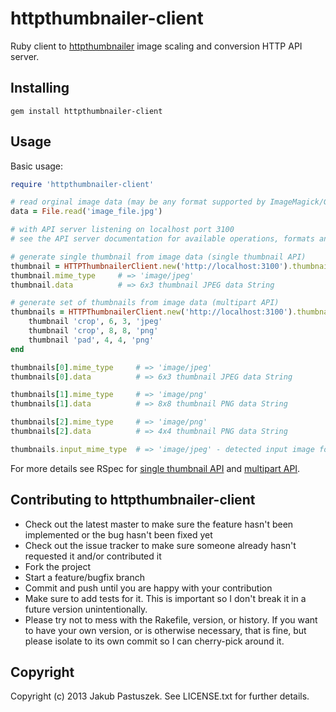 # httpthumbnailer-client

Ruby client to [httpthumbnailer](http://github.com/jpastuszek/httpthumbnailer) image scaling and conversion HTTP API server.

## Installing

    gem install httpthumbnailer-client

## Usage

Basic usage:

```ruby
require 'httpthumbnailer-client'

# read orginal image data (may be any format supported by ImageMagick/GraphicsMagick installation on the server)
data = File.read('image_file.jpg')

# with API server listening on localhost port 3100
# see the API server documentation for available operations, formats and options

# generate single thumbnail from image data (single thumbnail API)
thumbnail = HTTPThumbnailerClient.new('http://localhost:3100').thumbnail(data, 'crop', 6, 3, 'jpeg')
thumbnail.mime_type 	# => 'image/jpeg'
thumbnail.data 			# => 6x3 thumbnail JPEG data String

# generate set of thumbnails from image data (multipart API)
thumbnails = HTTPThumbnailerClient.new('http://localhost:3100').thumbnail(data) do
	thumbnail 'crop', 6, 3, 'jpeg' 
	thumbnail 'crop', 8, 8, 'png'
	thumbnail 'pad', 4, 4, 'png'
end

thumbnails[0].mime_type 	# => 'image/jpeg'
thumbnails[0].data 			# => 6x3 thumbnail JPEG data String

thumbnails[1].mime_type 	# => 'image/png'
thumbnails[1].data 			# => 8x8 thumbnail PNG data String

thumbnails[2].mime_type		# => 'image/png'
thumbnails[2].data			# => 4x4 thumbnail PNG data String

thumbnails.input_mime_type	# => 'image/jpeg' - detected input image format by API server (content based)
```

For more details see RSpec for [single thumbnail API](http://github.com/jpastuszek/httpthumbnailer-client/blob/master/spec/thumbnail_spec.rb) and [multipart API](http://github.com/jpastuszek/httpthumbnailer-client/blob/master/spec/thumbnails_spec.rb).

## Contributing to httpthumbnailer-client
 
* Check out the latest master to make sure the feature hasn't been implemented or the bug hasn't been fixed yet
* Check out the issue tracker to make sure someone already hasn't requested it and/or contributed it
* Fork the project
* Start a feature/bugfix branch
* Commit and push until you are happy with your contribution
* Make sure to add tests for it. This is important so I don't break it in a future version unintentionally.
* Please try not to mess with the Rakefile, version, or history. If you want to have your own version, or is otherwise necessary, that is fine, but please isolate to its own commit so I can cherry-pick around it.

## Copyright

Copyright (c) 2013 Jakub Pastuszek. See LICENSE.txt for
further details.

